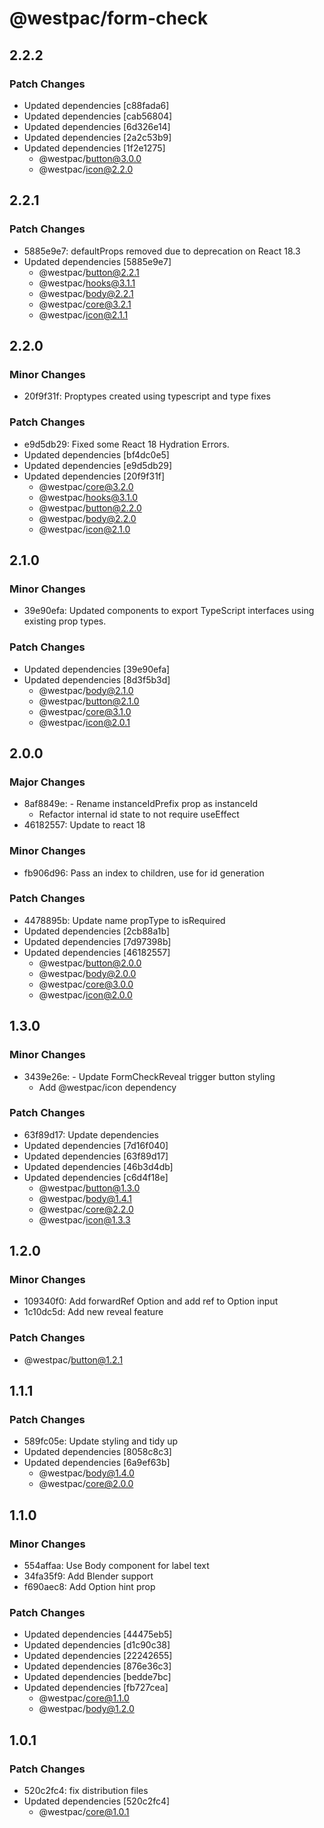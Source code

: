 # @westpac/form-check

## 2.2.2

### Patch Changes

- Updated dependencies [c88fada6]
- Updated dependencies [cab56804]
- Updated dependencies [6d326e14]
- Updated dependencies [2a2c53b9]
- Updated dependencies [1f2e1275]
  - @westpac/button@3.0.0
  - @westpac/icon@2.2.0

## 2.2.1

### Patch Changes

- 5885e9e7: defaultProps removed due to deprecation on React 18.3
- Updated dependencies [5885e9e7]
  - @westpac/button@2.2.1
  - @westpac/hooks@3.1.1
  - @westpac/body@2.2.1
  - @westpac/core@3.2.1
  - @westpac/icon@2.1.1

## 2.2.0

### Minor Changes

- 20f9f31f: Proptypes created using typescript and type fixes

### Patch Changes

- e9d5db29: Fixed some React 18 Hydration Errors.
- Updated dependencies [bf4dc0e5]
- Updated dependencies [e9d5db29]
- Updated dependencies [20f9f31f]
  - @westpac/core@3.2.0
  - @westpac/hooks@3.1.0
  - @westpac/button@2.2.0
  - @westpac/body@2.2.0
  - @westpac/icon@2.1.0

## 2.1.0

### Minor Changes

- 39e90efa: Updated components to export TypeScript interfaces using existing prop types.

### Patch Changes

- Updated dependencies [39e90efa]
- Updated dependencies [8d3f5b3d]
  - @westpac/body@2.1.0
  - @westpac/button@2.1.0
  - @westpac/core@3.1.0
  - @westpac/icon@2.0.1

## 2.0.0

### Major Changes

- 8af8849e: - Rename instanceIdPrefix prop as instanceId
  - Refactor internal id state to not require useEffect
- 46182557: Update to react 18

### Minor Changes

- fb906d96: Pass an index to children, use for id generation

### Patch Changes

- 4478895b: Update name propType to isRequired
- Updated dependencies [2cb88a1b]
- Updated dependencies [7d97398b]
- Updated dependencies [46182557]
  - @westpac/button@2.0.0
  - @westpac/body@2.0.0
  - @westpac/core@3.0.0
  - @westpac/icon@2.0.0

## 1.3.0

### Minor Changes

- 3439e26e: - Update FormCheckReveal trigger button styling
  - Add @westpac/icon dependency

### Patch Changes

- 63f89d17: Update dependencies
- Updated dependencies [7d16f040]
- Updated dependencies [63f89d17]
- Updated dependencies [46b3d4db]
- Updated dependencies [c6d4f18e]
  - @westpac/button@1.3.0
  - @westpac/body@1.4.1
  - @westpac/core@2.2.0
  - @westpac/icon@1.3.3

## 1.2.0

### Minor Changes

- 109340f0: Add forwardRef Option and add ref to Option input
- 1c10dc5d: Add new reveal feature

### Patch Changes

- @westpac/button@1.2.1

## 1.1.1

### Patch Changes

- 589fc05e: Update styling and tidy up
- Updated dependencies [8058c8c3]
- Updated dependencies [6a9ef63b]
  - @westpac/body@1.4.0
  - @westpac/core@2.0.0

## 1.1.0

### Minor Changes

- 554affaa: Use Body component for label text
- 34fa35f9: Add Blender support
- f690aec8: Add Option hint prop

### Patch Changes

- Updated dependencies [44475eb5]
- Updated dependencies [d1c90c38]
- Updated dependencies [22242655]
- Updated dependencies [876e36c3]
- Updated dependencies [bedde7bc]
- Updated dependencies [fb727cea]
  - @westpac/core@1.1.0
  - @westpac/body@1.2.0

## 1.0.1

### Patch Changes

- 520c2fc4: fix distribution files
- Updated dependencies [520c2fc4]
  - @westpac/core@1.0.1
